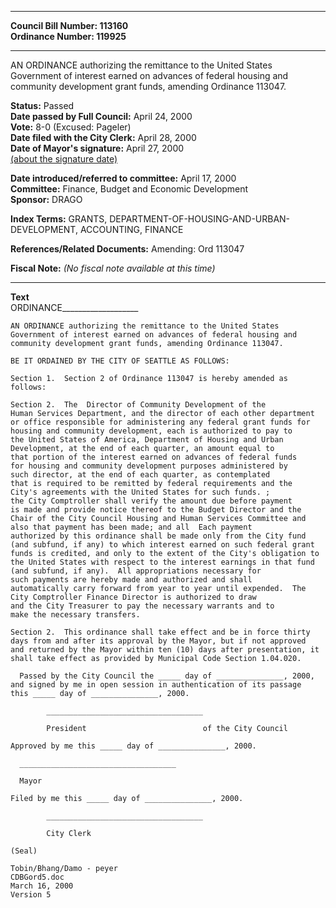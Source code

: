 * * * * *  
  
**Council Bill Number: [](#h0)[](#h2)113160**   
**Ordinance Number: 119925**  
  
* * * * *  
  
AN ORDINANCE authorizing the remittance to the United States Government of interest earned on advances of federal housing and community development grant funds, amending Ordinance 113047.  
  
**Status:** Passed   
**Date passed by Full Council:** April 24, 2000   
**Vote:** 8-0 (Excused: Pageler)   
**Date filed with the City Clerk:** April 28, 2000   
**Date of Mayor's signature:** April 27, 2000   
[(about the signature date)](/~public/approvaldate.htm)   
  
  
**Date introduced/referred to committee:** April 17, 2000   
**Committee:** Finance, Budget and Economic Development   
**Sponsor:** DRAGO   
  
**Index Terms:** GRANTS, DEPARTMENT-OF-HOUSING-AND-URBAN-DEVELOPMENT, ACCOUNTING, FINANCE  
  
**References/Related Documents:** Amending: Ord 113047  
  
**Fiscal Note:** *(No fiscal note available at this time)*  
  
* * * * *  
  
**Text**  
    ORDINANCE___________________  
  
    AN ORDINANCE authorizing the remittance to the United States  
    Government of interest earned on advances of federal housing and  
    community development grant funds, amending Ordinance 113047.  
  
    BE IT ORDAINED BY THE CITY OF SEATTLE AS FOLLOWS:  
  
    Section 1.  Section 2 of Ordinance 113047 is hereby amended as  
    follows:  
  
    Section 2.  The  Director of Community Development of the  
    Human Services Department, and the director of each other department  
    or office responsible for administering any federal grant funds for  
    housing and community development, each is authorized to pay to  
    the United States of America, Department of Housing and Urban  
    Development, at the end of each quarter, an amount equal to   
    that portion of the interest earned on advances of federal funds  
    for housing and community development purposes administered by  
    such director, at the end of each quarter, as contemplated  
    that is required to be remitted by federal requirements and the  
    City's agreements with the United States for such funds. ;  
    the City Comptroller shall verify the amount due before payment  
    is made and provide notice thereof to the Budget Director and the  
    Chair of the City Council Housing and Human Services Committee and  
    also that payment has been made; and all  Each payment  
    authorized by this ordinance shall be made only from the City fund  
    (and subfund, if any) to which interest earned on such federal grant  
    funds is credited, and only to the extent of the City's obligation to  
    the United States with respect to the interest earnings in that fund  
    (and subfund, if any).  All appropriations necessary for  
    such payments are hereby made and authorized and shall  
    automatically carry forward from year to year until expended.  The  
    City Comptroller Finance Director is authorized to draw  
    and the City Treasurer to pay the necessary warrants and to  
    make the necessary transfers.  
  
    Section 2.  This ordinance shall take effect and be in force thirty  
    days from and after its approval by the Mayor, but if not approved  
    and returned by the Mayor within ten (10) days after presentation, it  
    shall take effect as provided by Municipal Code Section 1.04.020.  
  
      Passed by the City Council the _____ day of _______________, 2000,  
    and signed by me in open session in authentication of its passage  
    this _____ day of _______________, 2000.  
  
            ___________________________________  
  
            President                          of the City Council  
  
    Approved by me this _____ day of _______________, 2000.  
  
      ___________________________________  
  
      Mayor  
  
    Filed by me this _____ day of _______________, 2000.  
  
            ___________________________________  
  
            City Clerk  
  
    (Seal)  
  
    Tobin/Bhang/Damo - peyer  
    CDBGord5.doc  
    March 16, 2000  
    Version 5  
